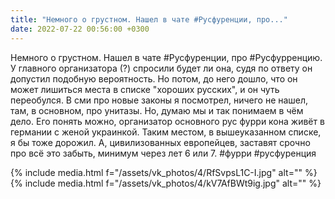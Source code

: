 ```yaml
---
title: "Немного о грустном. Нашел в чате #Русфуренции, про..."
date: 2022-07-22 00:56:00 +0300
---
```


Немного о грустном. Нашел в чате #Русфуренции, про #Русфурренцию.
У главного организатора (?) спросили будет ли она, судя по ответу он допустил подобную вероятность. Но потом, до него дошло, что он может лишиться места в списке "хороших русских", и он чуть переобулся. В сми про новые законы я посмотрел, ничего не нашел, там, в основном, про унитазы. Но, думаю мы и так понимаем в чём дело. Его понять можно, организатор основного рус фурри кона живёт в германии с женой украинкой. Таким местом, в вышеуказанном списке, я бы тоже дорожил. А, цивилизованных европейцев, заставят срочно про всё это забыть, минимум через лет 6 или 7.
#фурри #русфуренция


{% include media.html f="/assets/vk_photos/4/RfSvpsL1C-I.jpg" alt="" %}
{% include media.html f="/assets/vk_photos/4/kV7AfBWt9ig.jpg" alt="" %}
